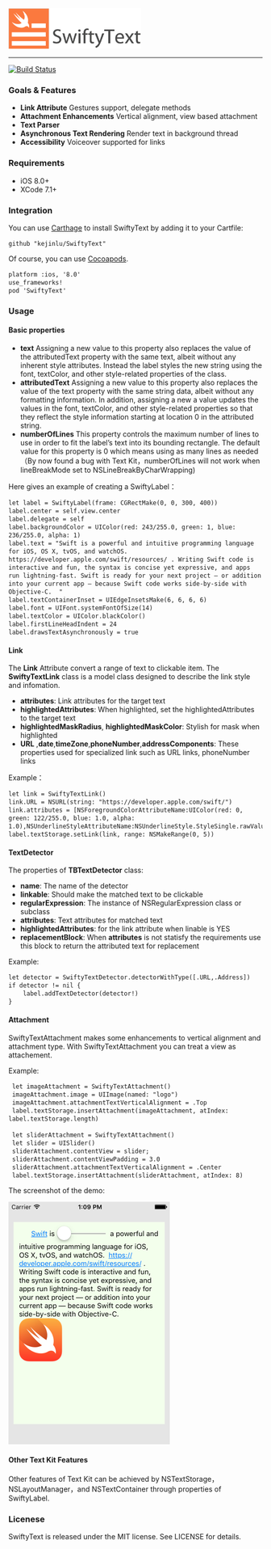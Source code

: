<img src="../Assets/swifty-text-logo.png" height="80"/>

----

[![Build Status](https://travis-ci.org/kejinlu/SwiftyText.svg?branch=master)](https://travis-ci.org/kejinlu/SwiftyText)
 
### Goals & Features
- **Link Attribute** Gestures support, delegate methods
- **Attachment Enhancements** Vertical alignment, view based attachment
- **Text Parser** 
- **Asynchronous Text Rendering** Render text in background thread
- **Accessibility**  Voiceover supported for links

### Requirements
- iOS 8.0+
- XCode 7.1+

### Integration

You can use [Carthage](https://github.com/Carthage/Carthage) to install SwiftyText by adding it to your Cartfile:

```
github "kejinlu/SwiftyText"
```

Of course, you can use [Cocoapods](https://github.com/CocoaPods/CocoaPods).

```
platform :ios, '8.0'
use_frameworks!
pod 'SwiftyText'
```

### Usage

#### Basic properties
- **text** Assigning a new value to this property also replaces the value of the attributedText property with the same text, albeit without any inherent style attributes. Instead the label styles the new string using the font, textColor, and other style-related properties of the class.
- **attributedText** Assigning a new value to this property also replaces the value of the text property with the same string data, albeit without any formatting information. In addition, assigning a new a value updates the values in the font, textColor, and other style-related properties so that they reflect the style information starting at location 0 in the attributed string.
- **numberOfLines** This property controls the maximum number of lines to use in order to fit the label’s text into its bounding rectangle. The default value for this property is 0 which means using as many lines as needed（By now found a bug with Text Kit，numberOfLines will not work when lineBreakMode set to NSLineBreakByCharWrapping)



Here gives an example of creating a SwiftyLabel：


```objc
let label = SwiftyLabel(frame: CGRectMake(0, 0, 300, 400))
label.center = self.view.center
label.delegate = self
label.backgroundColor = UIColor(red: 243/255.0, green: 1, blue: 236/255.0, alpha: 1)
label.text = "Swift is a powerful and intuitive programming language for iOS, OS X, tvOS, and watchOS.  https://developer.apple.com/swift/resources/ . Writing Swift code is interactive and fun, the syntax is concise yet expressive, and apps run lightning-fast. Swift is ready for your next project — or addition into your current app — because Swift code works side-by-side with Objective-C.  "
label.textContainerInset = UIEdgeInsetsMake(6, 6, 6, 6)
label.font = UIFont.systemFontOfSize(14)
label.textColor = UIColor.blackColor()
label.firstLineHeadIndent = 24
label.drawsTextAsynchronously = true
```

#### Link
The **Link** Attribute convert a range of text to clickable item.
The **SwiftyTextLink** class is a model class designed to describe the link style and infomation.
- **attributes**: Link attributes for the target text
- **highlightedAttributes**: When highlighted, set the highlightedAttributes to the target text
- **highlightedMaskRadius**, **highlightedMaskColor**: Stylish for mask when highlighted
- **URL** ,**date**,**timeZone**,**phoneNumber**,**addressComponents**: These properties used for specialized link such as URL links, phoneNumber links

Example：

```objc
let link = SwiftyTextLink()
link.URL = NSURL(string: "https://developer.apple.com/swift/")
link.attributes = [NSForegroundColorAttributeName:UIColor(red: 0, green: 122/255.0, blue: 1.0, alpha: 1.0),NSUnderlineStyleAttributeName:NSUnderlineStyle.StyleSingle.rawValue]
label.textStorage.setLink(link, range: NSMakeRange(0, 5))
```


#### TextDetector

The properties of  **TBTextDetector** class:

- **name**: The name of the detector
- **linkable**: Should make the matched text to be clickable 
- **regularExpression**: The instance of  NSRegularExpression class or subclass
- **attributes**: Text attributes for matched text
- **highlightedAttributes**: for the link attribute when linable is YES
- **replacementBlock**: When **attributes** is not statisfy the requirements use this block to return the attributed text for replacement

Example:

```objc
let detector = SwiftyTextDetector.detectorWithType([.URL,.Address])
if detector != nil {
    label.addTextDetector(detector!)
}
```

#### Attachment
SwiftyTextAttachment makes some enhancements to vertical alignment and attachment type. With SwiftyTextAttachment you can treat a view as attachement.

Example:

```objc
 let imageAttachment = SwiftyTextAttachment()
 imageAttachment.image = UIImage(named: "logo")
 imageAttachment.attachmentTextVerticalAlignment = .Top
 label.textStorage.insertAttachment(imageAttachment, atIndex: label.textStorage.length)
 
 let sliderAttachment = SwiftyTextAttachment()
 let slider = UISlider()
 sliderAttachment.contentView = slider;
 sliderAttachment.contentViewPadding = 3.0
 sliderAttachment.attachmentTextVerticalAlignment = .Center
 label.textStorage.insertAttachment(sliderAttachment, atIndex: 8)
```

The screenshot of the demo:

<img src="/Assets/demo.png" height="480"/>

#### Other Text Kit Features
Other features of Text Kit can be achieved by NSTextStorage，NSLayoutManager，and NSTextContainer through properties of SwiftyLabel.

### Licenese
SwiftyText is released under the MIT license. See LICENSE for details.